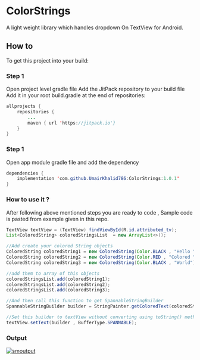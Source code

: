# ColorStrings

A light weight library which handles dropdown On TextView for Android.

## How to
To get this project into your build:
### Step 1
Open project level gradle file
Add the JitPack repository to your build file
Add it in your root build.gradle at the end of repositories:
```java
allprojects {
    repositories {
    	...
    	maven { url 'https://jitpack.io'}
    }
}
```
### Step 1
Open app module gradle file and add the dependency
```java
dependencies {
	implementation 'com.github.UmairKhalid786:ColorStrings:1.0.1'
}
```
### How to use it ?
After following above mentioned steps you are ready to code , Sample code is pasted from example given in this repo.
```java
TextView textView = (TextView) findViewById(R.id.attributed_tv);
List<ColoredString> coloredStringsList  = new ArrayList<>();

//Add create your colored String objects
ColoredString coloredString1 = new ColoredString(Color.BLACK , "Hello ");
ColoredString coloredString2 = new ColoredString(Color.RED , "Colored ");
ColoredString coloredString3 = new ColoredString(Color.BLACK , "World");

//add them to array of this objects
coloredStringsList.add(coloredString1);
coloredStringsList.add(coloredString2);
coloredStringsList.add(coloredString3);

//And then call this function to get SpannableStringBuilder
SpannableStringBuilder builder = StringPainter.getColoredText(coloredStringsList);

//Set this builder to textView without converting using toString() method on builder
textView.setText(builder , BufferType.SPANNABLE);
```
### Output
[![smoutput](https://ibb.co/jX2Tzy "smoutput")](https://ibb.co/jX2Tzy "smoutput")
